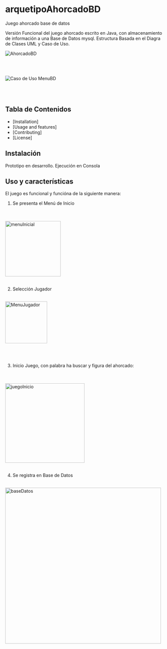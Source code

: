 # arquetipoAhorcadoBD
 Juego ahorcado base de datos
 
 Versión Funcional del juego ahorcado escrito en Java, con almacenamiento de 
información  a una Base de Datos mysql.
Estructura Basada en el Diagra de Clases UML y Caso de Uso.

![AhorcadoBD](https://user-images.githubusercontent.com/108556884/235373105-0fb04e45-72fd-4f74-aea0-6ea5982a47a5.png)

<br>
<br>


![Caso de Uso MenuBD](https://user-images.githubusercontent.com/108556884/235373189-862c5b5d-95b5-491a-8634-d435ea9f0973.png)


<br>
<br>

## Tabla de Contenidos

- [Installation]
- [Usage and features]
- [Contributing]
- [License]

## Instalación
Prototipo en desarrollo. Ejecución en Consola

## Uso y características

El juego es funcional y funcióna de la siguiente manera:

1. Se presenta el Menú de Inicio

<br>
<br>

<img width="176" alt="menuInicial" src="https://user-images.githubusercontent.com/108556884/235374814-546520b4-3877-4aed-8105-843fe1cb5eea.png">


<br>
<br>

2. Selección Jugador
<br><br>

<img width="133" alt="MenuJugador" src="https://user-images.githubusercontent.com/108556884/235374937-49dd6b5a-c9ea-4baa-82ef-6fe707b45a4a.png">

<br><br>

3. Inicio Juego, con palabra ha buscar y figura del ahorcado:

<br>
<br>

<img width="252" alt="juegoInicio" src="https://user-images.githubusercontent.com/108556884/235375243-208b5666-43cc-4ef9-b258-bb39734b4c79.png">

<br>
<br>

4. Se registra en Base de Datos
<br><br>

<img width="495" alt="baseDatos" src="https://user-images.githubusercontent.com/108556884/235375458-7eb3c25e-1f9d-4764-b21d-0991dde21121.png">


<br>
<br>



















